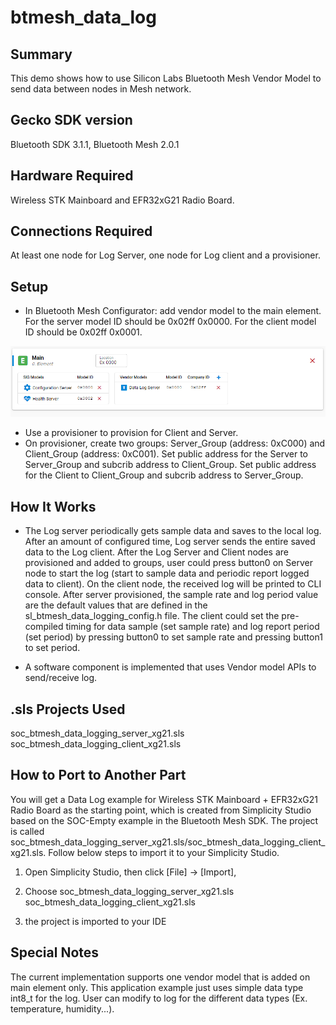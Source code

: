 # btmesh_data_log #

## Summary ##

This demo shows how to use Silicon Labs Bluetooth Mesh Vendor Model to send data between nodes in Mesh network.

## Gecko SDK version ##

Bluetooth SDK 3.1.1, Bluetooth Mesh 2.0.1

## Hardware Required ##

Wireless STK Mainboard and EFR32xG21 Radio Board. 

## Connections Required ##

At least one node for Log Server, one node for Log client and a provisioner.

## Setup ##

- In Bluetooth Mesh Configurator: add vendor model to the main element.
		For the server model ID should be 0x02ff 0x0000.
		For the client model ID should be 0x02ff 0x0001.

![Model_Config](doc/Model_Config.png)

- Use a provisioner to provision for Client and Server.
- On provisioner, create two groups: Server_Group (address: 0xC000) and Client_Group (address: 0xC001).
		Set public address for the Server to Server_Group and subcrib address to Client_Group.
		Set public address for the Client to Client_Group and subcrib address to Server_Group.
	
## How It Works ##

- The Log server periodically gets sample data and saves to the local log. After an amount of configured time, Log server sends the entire saved data to the Log client.
After the Log Server and Client nodes are provisioned and added to groups, user could press button0 on Server node to start the log (start to sample data and periodic report logged data to client).
On the client node, the received log will be printed to CLI console. After server provisioned, the sample rate and log period value are the default values that are defined in the sl_btmesh_data_logging_config.h file.
The client could set the pre-compiled timing for data sample (set sample rate) and log report period (set period) by pressing button0 to set sample rate and pressing button1 to set period.

- A software component is implemented that uses Vendor model APIs to send/receive log.

## .sls Projects Used ##

soc_btmesh_data_logging_server_xg21.sls
soc_btmesh_data_logging_client_xg21.sls

## How to Port to Another Part ##

You will get a Data Log example for Wireless STK Mainboard + EFR32xG21 Radio Board as the starting point, which is created from Simplicity Studio based on the SOC-Empty example in the Bluetooth Mesh SDK. The project is called soc_btmesh_data_logging_server_xg21.sls/soc_btmesh_data_logging_client_xg21.sls. Follow below steps to import it to your Simplicity Studio.

1)   Open Simplicity Studio, then click [File] -> [Import], 

2)   Choose soc_btmesh_data_logging_server_xg21.sls
            soc_btmesh_data_logging_client_xg21.sls

3)   the project is imported to your IDE

## Special Notes ##

The current implementation supports one vendor model that is added on main element only.
This application example just uses simple data type int8_t for the log. User can modify to log for the different data types (Ex. temperature, humidity...).
